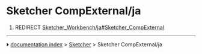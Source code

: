 # Sketcher CompExternal/ja
1.  REDIRECT [Sketcher_Workbench/ja#Sketcher_CompExternal](Sketcher_Workbench/ja#Sketcher_CompExternal.md)



---
⏵ [documentation index](../README.md) > [Sketcher](Sketcher_Workbench.md) > Sketcher CompExternal/ja
